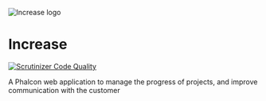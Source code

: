 ![Increase logo](http://angular.kobject.net/git/phalconist/Increase.png "Increase logo")

# Increase
[![Scrutinizer Code Quality](https://scrutinizer-ci.com/g/aleboisselier/Increase/badges/quality-score.png?b=master)](https://scrutinizer-ci.com/g/aleboisselier/Increase/?branch=master)

A Phalcon web application to manage the progress of projects, and improve communication with the customer
